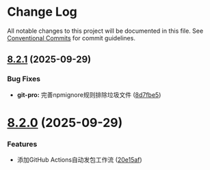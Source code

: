 # Change Log

All notable changes to this project will be documented in this file.
See [Conventional Commits](https://conventionalcommits.org) for commit guidelines.

## [8.2.1](https://github.com/cjh-store/npm-store/compare/@cjh0/git-pro@8.2.0...@cjh0/git-pro@8.2.1) (2025-09-29)


### Bug Fixes

* **git-pro:** 完善npmignore规则排除垃圾文件 ([8d7fbe5](https://github.com/cjh-store/npm-store/commit/8d7fbe5013cef1e6254045b83e590590ba2bcb3a))





# [8.2.0](https://github.com/cjh-store/npm-store/compare/@cjh0/git-pro@7.0.0...@cjh0/git-pro@8.2.0) (2025-09-29)


### Features

* 添加GitHub Actions自动发包工作流 ([20e15af](https://github.com/cjh-store/npm-store/commit/20e15afc2e524fe8f3c8f4b2fc36403d6015204d))
